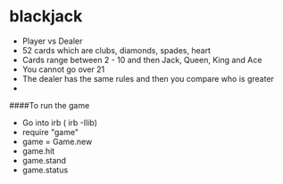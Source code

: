 # blackjack
- Player vs Dealer
- 52 cards which are clubs, diamonds, spades, heart
- Cards range between 2 - 10 and then Jack, Queen, King and Ace
- You cannot go over 21
- The dealer has the same rules and then you compare who is greater
- 
####To run the game
- Go into irb ( irb -Ilib)
- require "game"
- game = Game.new
- game.hit
- game.stand
- game.status

